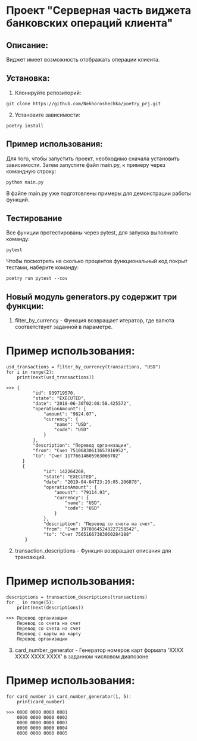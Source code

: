 # Проект "Серверная часть виджета банковских операций клиента"

## Описание:

Виджет имеет возможность отображать операции клиента.

## Установка:

1. Клонируйте репозиторий:
```commandline
git clone https://github.com/Nekhoroshechka/poetry_prj.git
```
2. Установите зависимости:
```commandline
poetry install
```

## Пример использования:
Для того, чтобы запустить проект, необходимо сначала установить зависимости.
Затем запустите файл main.py, к примеру через командную строку:
```commandline
python main.py
```
В файле main.py уже подготовлены примеры для демонстрации работы функций.

## Тестирование
Все функции протестированы через pytest, для запуска выполните команду:
```commandline
pytest
```
Чтобы посмотреть на сколько процентов функциональный код  покрыт тестами, 
наберите команду:
```commandline
poetry run pytest --cov
```
## Новый модуль generators.py содержит три функции:

1. filter_by_currency - Функция возвращает итератор, где валюта соответствует заданной в параметре.

# Пример использования:
```commandline
usd_transactions = filter_by_currency(transactions, "USD")
for i in range(2):
    print(next(usd_transactions))

>>> {
          "id": 939719570,
          "state": "EXECUTED",
          "date": "2018-06-30T02:08:58.425572",
          "operationAmount": {
              "amount": "9824.07",
              "currency": {
                  "name": "USD",
                  "code": "USD"
              }
          },
          "description": "Перевод организации",
          "from": "Счет 75106830613657916952",
          "to": "Счет 11776614605963066702"
      }
      {
              "id": 142264268,
              "state": "EXECUTED",
              "date": "2019-04-04T23:20:05.206878",
              "operationAmount": {
                  "amount": "79114.93",
                  "currency": {
                      "name": "USD",
                      "code": "USD"
                  }
              },
              "description": "Перевод со счета на счет",
              "from": "Счет 19708645243227258542",
              "to": "Счет 75651667383060284188"
       }
```

2. transaction_descriptions - Функция возвращает описания для транзакций.

# Пример использования:
```commandline
descriptions = transaction_descriptions(transactions)
for _ in range(5):
    print(next(descriptions))

>>> Перевод организации
    Перевод со счета на счет
    Перевод со счета на счет
    Перевод с карты на карту
    Перевод организации
```

3. card_number_generator - Генератор номеров карт формата 'ХХХХ ХХХХ ХХХХ ХХХХ' в заданном числовом диапозоне
 
# Пример использования:
```commandline
for card_number in card_number_generator(1, 5):
    print(card_number)

>>> 0000 0000 0000 0001
    0000 0000 0000 0002
    0000 0000 0000 0003
    0000 0000 0000 0004
    0000 0000 0000 0005
```